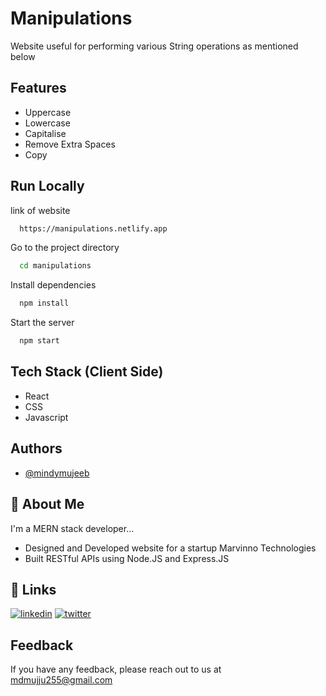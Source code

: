 
# Manipulations

Website useful for performing various String operations as mentioned below

## Features

- Uppercase
- Lowercase
- Capitalise
- Remove Extra Spaces
- Copy

## Run Locally

link of website

```bash
  https://manipulations.netlify.app
```

Go to the project directory

```bash
  cd manipulations
```

Install dependencies

```bash
  npm install
```

Start the server

```bash
  npm start
```

## Tech Stack (Client Side)

- React
- CSS
- Javascript


## Authors

- [@mindymujeeb](https://www.github.com/mindymujeeb)


## 🚀 About Me
I'm a MERN stack developer...
- Designed and Developed website for a startup Marvinno Technologies
- Built RESTful APIs using Node.JS and Express.JS

## 🔗 Links
[![linkedin](https://img.shields.io/badge/linkedin-0A66C2?style=for-the-badge&logo=linkedin&logoColor=white)](https://www.linkedin.com/in/mohd-mujeeb-93686522b/)
[![twitter](https://img.shields.io/badge/twitter-1DA1F2?style=for-the-badge&logo=twitter&logoColor=white)](https://twitter.com/mindymujeeb)


## Feedback

If you have any feedback, please reach out to us at mdmujju255@gmail.com

